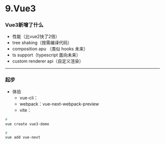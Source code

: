 # 9.Vue3

### Vue3新增了什么

- 性能（比vue2快了2倍）
- tree shaking（按需编译代码）
- composition apu （类似 hooks 未来）
- ts support（typescript 面向未来）
- custom renderer api（自定义渲染）

---

### 起步

- 体验
  - vue-cli：
  - webpack：vue-next-webpack-preview
  - vite：


```sh
# 
vue create vue3-demo

# 
vue add vue-next
```